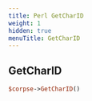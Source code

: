 ```yaml
---
title: Perl GetCharID
weight: 1
hidden: true
menuTitle: GetCharID
---
```

## GetCharID
```perl
$corpse->GetCharID()
```